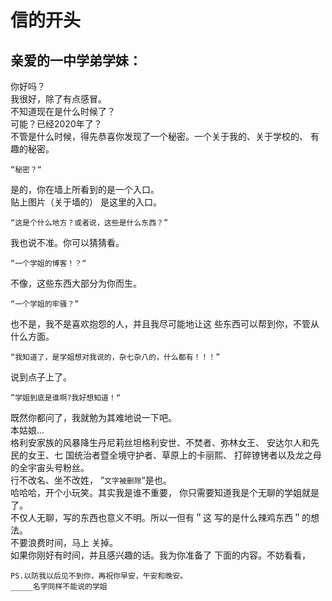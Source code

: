# 信的开头
## 亲爱的一中学弟学妹：
  你好吗？  
  我很好，除了有点感冒。  
  不知道现在是什么时候了？  
  可能？已经2020年了？  
  不管是什么时候，得先恭喜你发现了一个秘密。一个关于我的、关于学校的、
有趣的秘密。

    “秘密？“  
是的，你在墙上所看到的是一个入口。  
贴上图片（关于墙的）  是这里的入口。

    “这是个什么地方？或者说，这些是什么东西？”
  我也说不准。你可以猜猜看。
    
    “一个学姐的博客！？“  
不像，这些东西大部分为你而生。  
    
    “一个学姐的牢骚？”  
也不是，我不是喜欢抱怨的人，并且我尽可能地让这
些东西可以帮到你，不管从什么方面。  
    
    “我知道了，是学姐想对我说的，杂七杂八的，什么都有！！！”  
说到点子上了。  

    ”学姐到底是谁啊?我好想知道！“
  既然你都问了，我就勉为其难地说一下吧。  
  本姑娘…  
格利安家族的风暴降生丹尼莉丝坦格利安世、不焚者、弥林女王、
安达尔人和先民的女王、七
国统治者暨全境守护者、草原上的卡丽熙、
打碎镣铐者以及龙之母的全宇宙头号粉丝。  
  行不改名、坐不改姓， 
”`文字被删除`“是也。  
哈哈哈，开个小玩笑。其实我是谁不重要，
你只需要知道我是个无聊的学姐就是了。  
不仅人无聊，写的东西也意义不明。所以一但有＂这
写的是什么辣鸡东西＂的想法。  
不要浪费时间，马上
关掉。  
  如果你刚好有时间，并且感兴趣的话。我为你准备了
下面的内容。不妨看看，
~~~
PS.以防我以后见不到你，再祝你早安，午安和晚安。  
_____名字同样不能说的学姐
